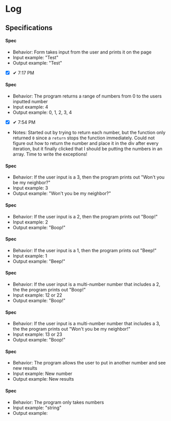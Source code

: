 # Log

## Specifications

#### Spec 
* Behavior: Form takes input from the user and prints it on the page
* Input example: "Test"
* Output example: "Test"
- [x] ✔ 7:17 PM


#### Spec 
* Behavior: The program returns a range of numbers from 0 to the users inputted number
* Input example: 4
* Output example: 0, 1, 2, 3, 4
- [x] ✔ 7:54 PM
- Notes: Started out by trying to return each number, but the function only returned `0` since a `return` stops the function immediately. Could not figure out how to return the number and place it in the div after every iteration, but it finally clicked that I should be putting the numbers in an array. Time to write the exceptions!

#### Spec 
* Behavior: If the user input is a 3, then the program prints out "Won't you be my neighbor?"
* Input example: 3
* Output example: "Won't you be my neighbor?"

#### Spec 
* Behavior: If the user input is a 2, then the program prints out "Boop!"
* Input example: 2
* Output example: "Boop!"

#### Spec 
* Behavior: If the user input is a 1, then the program prints out "Beep!"
* Input example: 1
* Output example: "Beep!"

#### Spec 
* Behavior: If the user input is a multi-number number that includes a 2, the the program prints out "Boop!"
* Input example: 12 or 22
* Output example: "Boop!"

#### Spec 
* Behavior: If the user input is a multi-number number that includes a 3, the the program prints out "Won't you be my neighbor!"
* Input example: 13 or 23
* Output example: "Boop!"

#### Spec 
* Behavior: The program allows the user to put in another number and see new results
* Input example: New number
* Output example: New results

#### Spec 
* Behavior: The program only takes numbers
* Input example: "string"
* Output example: 